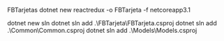 FBTarjetas
dotnet new reactredux -o FBTarjeta -f netcoreapp3.1

dotnet new sln
dotnet sln add .\FBTarjeta\FBTarjeta.csproj
dotnet sln add .\Common\Common.csproj
dotnet sln add .\Models\Models.csproj